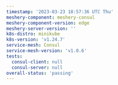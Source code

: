 ```yaml
---
timestamp: '2023-03-23 18:57:36 UTC Thu'
meshery-component: meshery-consul
meshery-component-version: edge
meshery-server-version: ''
k8s-distro: minikube
k8s-version: 'v1.24.7'
service-mesh: Consul
service-mesh-version: 'v1.0.6'
tests:
  consul-client: null
  consul-server: null
overall-status: 'passing'
---
```


